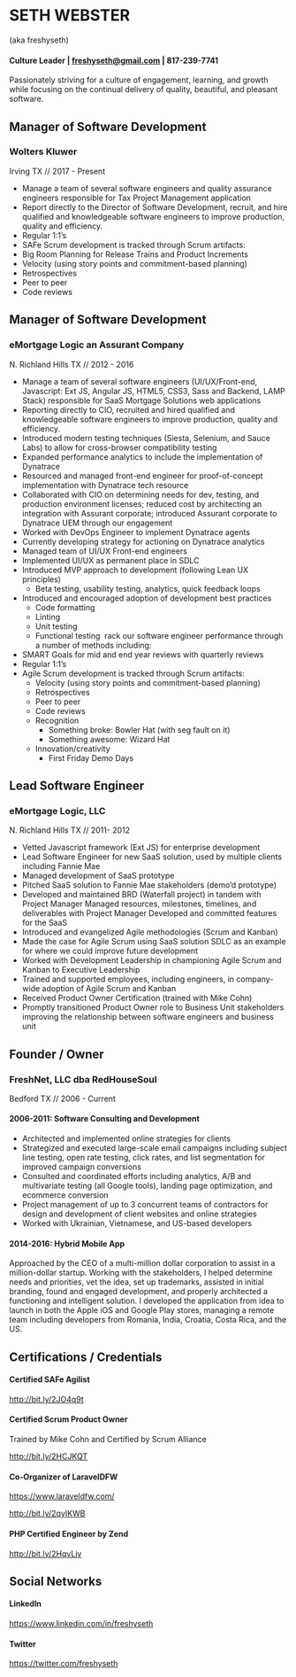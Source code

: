 # SETH WEBSTER
(aka freshyseth)
#### Culture Leader | freshyseth@gmail.com | 817-239-7741
Passionately striving for a culture of engagement, learning, and growth while focusing on the continual delivery of quality, beautiful, and pleasant software.
## Manager of Software Development
### Wolters Kluwer
Irving TX // 2017 - Present
- Manage a team of several software engineers and quality assurance engineers responsible for Tax Project Management application
- Report directly to the Director of Software Development, recruit, and hire qualified and knowledgeable software engineers to improve production, quality and efficiency.
- Regular 1:1’s
- SAFe Scrum development is tracked through Scrum artifacts:
 - Big Room Planning for Release Trains and Product Increments
 - Velocity (using story points and commitment-based planning)
 - Retrospectives
 - Peer to peer
 - Code reviews

## Manager of Software Development
### eMortgage Logic an Assurant Company
N. Richland Hills TX // 2012 - 2016
- Manage a team of several software engineers (UI/UX/Front-end, Javascript: Ext JS, Angular JS, HTML5, CSS3, Sass and Backend, LAMP Stack) responsible for SaaS Mortgage Solutions web applications
- Reporting directly to CIO, recruited and hired qualified and knowledgeable software engineers to improve production, quality and efficiency.
- Introduced modern testing techniques (Siesta, Selenium, and Sauce Labs) to allow for cross-browser compatibility testing
- Expanded performance analytics to include the implementation of Dynatrace
 - Resourced and managed front-end engineer for proof-of-concept implementation with Dynatrace tech resource
 - Collaborated with CIO on determining needs for dev, testing, and production environment licenses; reduced cost by architecting an integration with Assurant corporate; introduced Assurant corporate to Dynatrace UEM through our engagement
 - Worked with DevOps Engineer to implement Dynatrace agents
 - Currently developing strategy for actioning on Dynatrace analytics
- Managed team of UI/UX Front-end engineers
 - Implemented UI/UX as permanent place in SDLC
 - Introduced MVP approach to development (following Lean UX principles)
   - Beta testing, usability testing, analytics, quick feedback loops
 - Introduced and encouraged adoption of development best practices
   - Code formatting
   - Linting
   - Unit testing
   - Functional testing 
   rack our software engineer performance through a number of methods including:
 - SMART Goals for mid and end year reviews with quarterly reviews
 - Regular 1:1’s
 - Agile Scrum development is tracked through Scrum artifacts:
   - Velocity (using story points and commitment-based planning)
   - Retrospectives
   - Peer to peer
   - Code reviews
   - Recognition
     - Something broke: Bowler Hat (with seg fault on it)
     - Something awesome: Wizard Hat
   - Innovation/creativity
     - First Friday Demo Days

## Lead Software Engineer
### eMortgage Logic, LLC
N. Richland Hills TX // 2011- 2012
- Vetted Javascript framework (Ext JS) for enterprise development
- Lead Software Engineer for new SaaS solution, used by multiple clients including Fannie Mae
- Managed development of SaaS prototype
- Pitched SaaS solution to Fannie Mae stakeholders (demo’d prototype)
- Developed and maintained BRD (Waterfall project) in tandem with Project Manager
Managed resources, milestones, timelines, and deliverables with Project Manager
Developed and committed features for the SaaS
- Introduced and evangelized Agile methodologies (Scrum and Kanban)
 - Made the case for Agile Scrum using SaaS solution SDLC as an example for where we could improve future development
 - Worked with Development Leadership in championing Agile Scrum and Kanban to Executive Leadership
 - Trained and supported employees, including engineers, in company-wide adoption of Agile Scrum and Kanban
 - Received Product Owner Certification (trained with Mike Cohn)
 - Promptly transitioned Product Owner role to Business Unit stakeholders improving the relationship between software engineers and business unit

## Founder / Owner
### FreshNet, LLC dba RedHouseSoul
Bedford TX // 2006 - Current
#### 2006-2011: Software Consulting and Development
- Architected and implemented online strategies for clients
- Strategized and executed large-scale email campaigns including subject line testing, open rate testing, click rates, and list segmentation for improved campaign conversions
- Consulted and coordinated efforts including analytics, A/B and multivariate testing (all Google tools), landing page optimization, and ecommerce conversion
- Project management of up to 3 concurrent teams of contractors for design and development of client websites and online strategies
- Worked with Ukrainian, Vietnamese, and US-based developers

#### 2014-2016: Hybrid Mobile App
Approached by the CEO of a multi-million dollar corporation to assist in a million-dollar startup. Working with the stakeholders, I helped determine needs and priorities, vet the idea, set up trademarks, assisted in initial branding, found and engaged development, and properly architected a functioning and intelligent solution. I developed the application from idea to launch in both the Apple iOS and Google Play stores, managing a remote team including developers from Romania, India, Croatia, Costa Rica, and the US.

## Certifications / Credentials
#### Certified SAFe Agilist
http://bit.ly/2JO4q9t

#### Certified Scrum Product Owner
Trained by Mike Cohn and Certified by Scrum Alliance

http://bit.ly/2HCJKQT

#### Co-Organizer of LaravelDFW
https://www.laraveldfw.com/

http://bit.ly/2qyIKWB

#### PHP Certified Engineer by Zend
http://bit.ly/2HqvLjv

## Social Networks
#### LinkedIn
https://www.linkedin.com/in/freshyseth
#### Twitter
https://twitter.com/freshyseth
